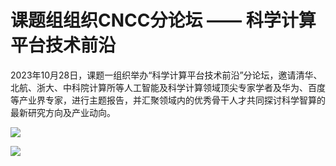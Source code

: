 # 课题组组织CNCC分论坛 —— 科学计算平台技术前沿

2023年10月28日，课题一组织举办“科学计算平台技术前沿”分论坛，邀请清华、北航、浙大、中科院计算所等人工智能及科学计算领域顶尖专家学者及华为、百度等产业界专家，进行主题报告，并汇聚领域内的优秀骨干人才共同探讨科学智算的最新研究方向及产业动向。

![](https://pic.imgdb.cn/item/65f11e959f345e8d03b9cd4f.png)

![](https://pic.imgdb.cn/item/65f11e7a9f345e8d03b969b6.png)

